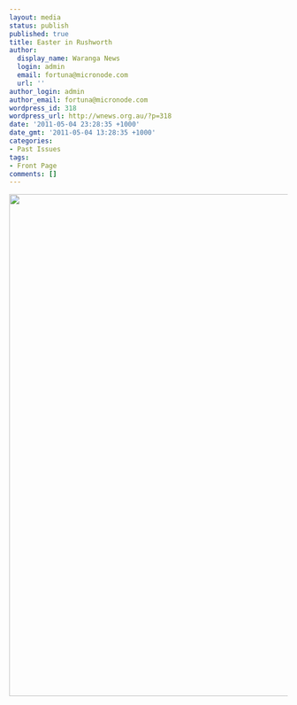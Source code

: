 ```yaml
---
layout: media
status: publish
published: true
title: Easter in Rushworth
author:
  display_name: Waranga News
  login: admin
  email: fortuna@micronode.com
  url: ''
author_login: admin
author_email: fortuna@micronode.com
wordpress_id: 318
wordpress_url: http://wnews.org.au/?p=318
date: '2011-05-04 23:28:35 +1000'
date_gmt: '2011-05-04 13:28:35 +1000'
categories:
- Past Issues
tags:
- Front Page
comments: []
---
```


<a href="http://wnews.org.au/wp-content/uploads/2011/05/frontpage-20110505.png"><img class="alignnone size-full wp-image-315" title="Front Page - 5 March 2011" src="http://wnews.org.au/wp-content/uploads/2011/05/frontpage-20110505.png" alt="" width="624" height="907" /></a>
